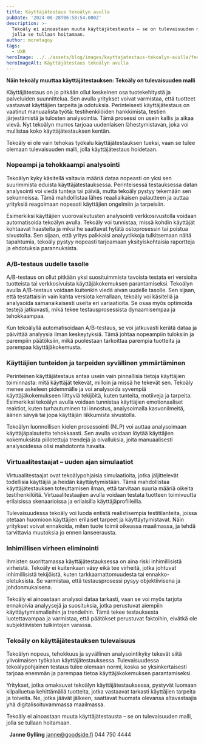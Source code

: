 ```yaml
---
title: Käyttäjätestaus tekoälyn avulla
pubDate: '2024-08-28T06:58:54.000Z'
description: >-
  Tekoäly ei ainoastaan muuta käyttäjätestausta – se on tulevaisuuden malli,
  jolla se tullaan hoitamaan.
author: moretagoy
tags:
  - UXR
heroImage: ../../assets/blog/images/kayttajatestaus-tekoalyn-avulla/featured.webp
heroImageAlt: Käyttäjätestaus tekoälyn avulla
---
```


**Näin tekoäly muuttaa käyttäjätestauksen: Tekoäly on tulevaisuuden malli**

Käyttäjätestaus on jo pitkään ollut keskeinen osa tuotekehitystä ja palveluiden suunnittelua. Sen avulla yritykset voivat varmistaa, että tuotteet vastaavat käyttäjien tarpeita ja odotuksia. Perinteisesti käyttäjätestaus on vaatinut manuaalista työtä: testihenkilöiden hankkimista, testien järjestämistä ja tulosten analysointia. Tämä prosessi on usein kallis ja aikaa vievä. Nyt tekoälyn murros tarjoaa uudenlaisen lähestymistavan, joka voi mullistaa koko käyttäjätestauksen kentän.

Tekoäly ei ole vain tehokas työkalu käyttäjätestauksen tueksi, vaan se tulee olemaan tulevaisuuden malli, jolla käyttäjätestaus hoidetaan.

### **Nopeampi ja tehokkaampi analysointi**

Tekoälyn kyky käsitellä valtavia määriä dataa nopeasti on yksi sen suurimmista eduista käyttäjätestauksessa. Perinteisessä testauksessa datan analysointi voi viedä tunteja tai päiviä, mutta tekoäly pystyy tekemään sen sekunneissa. Tämä mahdollistaa lähes reaaliaikaisen palautteen ja auttaa yrityksiä reagoimaan nopeasti käyttäjien ongelmiin ja tarpeisiin.

Esimerkiksi käyttäjien vuorovaikutusten analysointi verkkosivustolla voidaan automatisoida tekoälyn avulla. Tekoäly voi tunnistaa, missä kohdin käyttäjät kohtaavat haasteita ja miksi he saattavat hylätä ostoprosessin tai poistua sivustolta. Sen sijaan, että yritys palkkaisi analyytikkoja tulkitsemaan näitä tapahtumia, tekoäly pystyy nopeasti tarjoamaan yksityiskohtaisia raportteja ja ehdotuksia parannuksista.

### **A/B-testaus uudelle tasolle**

A/B-testaus on ollut pitkään yksi suosituimmista tavoista testata eri versioita tuotteista tai verkkosivuista käyttäjäkokemuksen parantamiseksi. Tekoälyn avulla A/B-testaus voidaan kuitenkin viedä aivan uudelle tasolle. Sen sijaan, että testattaisiin vain kahta versiota kerrallaan, tekoäly voi käsitellä ja analysoida samanaikaisesti useita eri variaatioita. Se osaa myös optimoida testejä jatkuvasti, mikä tekee testausprosessista dynaamisempaa ja tehokkaampaa.

Kun tekoälyllä automatisoidaan A/B-testaus, se voi jatkuvasti kerätä dataa ja päivittää analyysia ilman keskeytyksiä. Tämä johtaa nopeampiin tuloksiin ja parempiin päätöksiin, mikä puolestaan tarkoittaa parempia tuotteita ja parempaa käyttäjäkokemusta.

### **Käyttäjien tunteiden ja tarpeiden syvällinen ymmärtäminen**

Perinteinen käyttäjätestaus antaa usein vain pinnallisia tietoja käyttäjien toiminnasta: mitä käyttäjät tekevät, milloin ja missä he tekevät sen. Tekoäly menee askeleen pidemmälle ja voi analysoida syvempiä käyttäjäkokemukseen liittyviä tekijöitä, kuten tunteita, motiiveja ja tarpeita. Esimerkiksi tekoälyn avulla voidaan tunnistaa käyttäjien emotionaaliset reaktiot, kuten turhautuminen tai innostus, analysoimalla kasvonilmeitä, äänen sävyä tai jopa käyttäjän liikkumista sivustolla.

Tekoälyn luonnollisen kielen prosessointi (NLP) voi auttaa analysoimaan käyttäjäpalautetta tehokkaasti. Sen avulla voidaan löytää käyttäjien kokemuksista piilotettuja trendejä ja oivalluksia, joita manuaalisesti analysoidessa olisi mahdotonta havaita.

### **Virtuaalitestaajat – uuden ajan simulaatiot**

Virtuaalitestaajat ovat tekoälypohjaisia simulaatioita, jotka jäljittelevät todellisia käyttäjiä ja heidän käyttäytymistään. Tämä mahdollistaa käyttäjätestauksen toteuttamisen ilman, että tarvitaan suuria määriä oikeita testihenkilöitä. Virtuaalitestaajien avulla voidaan testata tuotteen toimivuutta erilaisissa skenaarioissa ja erilaisilla käyttäjäprofiileilla.

Tulevaisuudessa tekoäly voi luoda entistä realistisempia testitilanteita, joissa otetaan huomioon käyttäjien erilaiset tarpeet ja käyttäytymistavat. Näin yritykset voivat ennakoida, miten tuote toimii oikeassa maailmassa, ja tehdä tarvittavia muutoksia jo ennen lanseerausta.

### **Inhimillisen virheen eliminointi**

Ihmisten suorittamassa käyttäjätestauksessa on aina riski inhimillisistä virheistä. Tekoäly ei kuitenkaan väsy eikä tee virheitä, jotka johtuvat inhimillisistä tekijöistä, kuten tarkkaamattomuudesta tai ennakko-oletuksista. Se varmistaa, että testausprosessi pysyy objektiivisena ja johdonmukaisena.

Tekoäly ei ainoastaan analysoi dataa tarkasti, vaan se voi myös tarjota ennakoivia analyysejä ja suosituksia, jotka perustuvat aiempiin käyttäytymismalleihin ja trendeihin. Tämä tekee testauksesta luotettavampaa ja varmistaa, että päätökset perustuvat faktoihin, eivätkä ole subjektiivisten tulkintojen varassa.

### **Tekoäly on käyttäjätestauksen tulevaisuus**

Tekoälyn nopeus, tehokkuus ja syvällinen analysointikyky tekevät siitä ylivoimaisen työkalun käyttäjätestauksessa. Tulevaisuudessa tekoälypohjainen testaus tulee olemaan normi, koska se yksinkertaisesti tarjoaa enemmän ja parempaa tietoa käyttäjäkokemuksen parantamiseksi.

Yritykset, jotka omaksuvat tekoälyn käyttäjätestauksessa, pystyvät luomaan kilpailuetua kehittämällä tuotteita, jotka vastaavat tarkasti käyttäjien tarpeita ja toiveita. Ne, jotka jäävät jälkeen, saattavat huomata olevansa altavastaajia yhä digitalisoituvammassa maailmassa.

Tekoäly ei ainoastaan muuta käyttäjätestausta – se on tulevaisuuden malli, jolla se tullaan hoitamaan.

  **Janne Gylling** janne@goodside.fi 044 750 4444